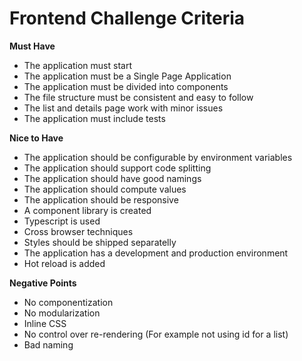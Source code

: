 Frontend Challenge Criteria
===

**Must Have**

- The application must start
- The application must be a Single Page Application
- The application must be divided into components
- The file structure must be consistent and easy to follow
- The list and details page work with minor issues
- The application must include tests

**Nice to Have**

- The application should be configurable by environment variables
- The application should support code splitting
- The application should have good namings
- The application should compute values
- The application should be responsive
- A component library is created
- Typescript is used
- Cross browser techniques
- Styles should be shipped separatelly
- The application has a development and production environment
- Hot reload is added

**Negative Points**

- No componentization
- No modularization
- Inline CSS
- No control over re-rendering (For example not using id for a list)
- Bad naming
